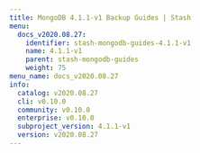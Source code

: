 ```yaml
---
title: MongoDB 4.1.1-v1 Backup Guides | Stash
menu:
  docs_v2020.08.27:
    identifier: stash-mongodb-guides-4.1.1-v1
    name: 4.1.1-v1
    parent: stash-mongodb-guides
    weight: 75
menu_name: docs_v2020.08.27
info:
  catalog: v2020.08.27
  cli: v0.10.0
  community: v0.10.0
  enterprise: v0.10.0
  subproject_version: 4.1.1-v1
  version: v2020.08.27
---
```


